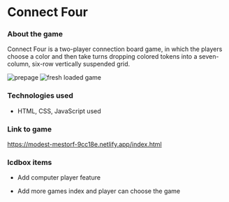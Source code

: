 # Connect Four

### About the game

Connect Four is a two-player connection board game, in which the players choose a color and then take turns dropping colored tokens into a seven-column, six-row vertically suspended grid. 


![prepage](https://i.imgur.com/bjzGapO.png)
![fresh loaded game](https://i.imgur.com/64aipKe.png)


### Technologies used

* HTML, CSS, JavaScript used

### Link to game

https://modest-mestorf-9cc18e.netlify.app/index.html

### Icdbox items

 * Add computer player feature

 * Add more games index and player can choose the game